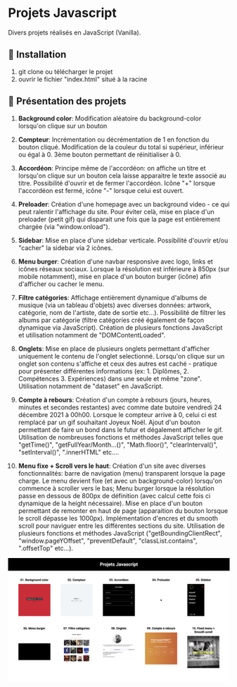 # Projets Javascript

Divers projets réalisés en JavaScript (Vanilla).

## 🚀 Installation

1. git clone ou télécharger le projet
2. ouvrir le fichier "index.html" situé à la racine

## 👀 Présentation des projets

1.  **Background color**: Modification aléatoire du background-color lorsqu'on clique sur un bouton

2.  **Compteur**: Incrémentation ou décrémentation de 1 en fonction du bouton cliqué. Modification de la couleur du total si supérieur, inférieur ou égal à 0. 3ème bouton permettant de réinitialiser à 0.

3.  **Accordéon**: Principe même de l'accordéon: on affiche un titre et lorsqu'on clique sur un bouton cela laisse apparaitre le texte associé au titre. Possibilité d'ouvrir et de fermer l'accordéon. Icône "+" lorsque l'accordéon est fermé, icône "-" lorsque celui est ouvert.

4.  **Preloader**: Création d'une homepage avec un background video - ce qui peut ralentir l'affichage du site. Pour éviter celà, mise en place d'un preloader (petit gif) qui disparait une fois que la page est entièrement chargée (via "window.onload").

5.  **Sidebar**: Mise en place d'une sidebar verticale. Possibilité d'ouvrir et/ou "cacher" la sidebar via 2 icônes.

6.  **Menu burger**: Création d'une navbar responsive avec logo, links et icônes réseaux sociaux. Lorsque la résolution est inférieure à 850px (sur mobile notamment), mise en place d'un bouton burger (icône) afin d'afficher ou cacher le menu.

7.  **Filtre catégories**: Affichage entièrement dynamique d'albums de musique (via un tableau d'objets) avec diverses données: artwork, catégorie, nom de l'artiste, date de sortie etc...). Possibilité de filtrer les albums par catégorie (filtre catégories créé également de façon dynamique via JavaScript). Création de plusieurs fonctions JavaScript et utilisation notamment de "DOMContentLoaded".

8.  **Onglets**: Mise en place de plusieurs onglets permettant d'afficher uniquement le contenu de l'onglet selectionné. Lorsqu'on clique sur un onglet son contenu s'affiche et ceux des autres est caché - pratique pour présenter différentes informations (ex: 1. Diplômes, 2. Compétences 3. Expériences) dans une seule et même "zone". Utilisation notamment de "dataset" en JavaScript.

9.  **Compte à rebours**: Création d'un compte à rebours (jours, heures, minutes et secondes restantes) avec comme date butoire vendredi 24 décembre 2021 à 00h00. Lorsque le compteur arrive à 0, celui ci est remplacé par un gif souhaitant Joyeux Noël. Ajout d'un bouton permettant de faire un bond dans le futur et dégalement afficher le gif. Utilisation de nombreuses fonctions et méthodes JavaScript telles que "getTime()", "getFullYear/Month...()", "Math.floor()", "clearInterval()", "setInterval()", ".innerHTML" etc....

10.  **Menu fixe + Scroll vers le haut**: Création d'un site avec diverses fonctionnalités: barre de navigation (menu) transparent lorsque la page charge. Le menu devient fixe (et avec un background-color) lorsqu'on commence à scroller vers le bas; Menu burger lorsque la résolution passe en dessous de 800px de définition (avec calcul cette fois ci dynamique de la height nécessaire). Mise en place d'un bouton permettant de remonter en haut de page (apparaition du bouton lorsque le scroll dépasse les 1000px). Implémentation d'encres et du smooth scroll pour naviguer entre les différentes sections du site. Utilisation de plusieurs fonctions et méthodes JavaScript ("getBoundingClientRect", "window.pageYOffset", "preventDefault", "classList.contains", ".offsetTop" etc...).

![Screenshot](screenshot.png)
